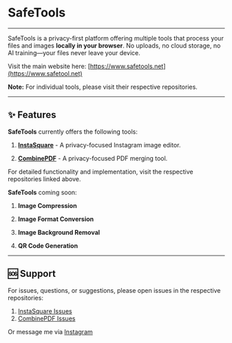 # SafeTools

---

SafeTools is a privacy-first platform offering multiple tools that process your files and images **locally in your browser**. No uploads, no cloud storage, no AI training—your files never leave your device. 

Visit the main website here: [https://www.safetools.net](https://www.safetool.net)

**Note:** For individual tools, please visit their respective repositories.

---

## ✨ Features

**SafeTools** currently offers the following tools:

1. **[InstaSquare](https://github.com/dannisonluk/instaSquare)** - A privacy-focused Instagram image editor.

2. **[CombinePDF](https://github.com/dannisonluk/combinePdf)** - A privacy-focused PDF merging tool.

For detailed functionality and implementation, visit the respective repositories linked above.

**SafeTools** coming soon:

1. **Image Compression**

2. **Image Format Conversion**

3. **Image Background Removal**

4. **QR Code Generation**

---

## 🆘 Support

For issues, questions, or suggestions, please open issues in the respective repositories:

1. [InstaSquare Issues](https://github.com/dannisonluk/instaSquare/issues)
2. [CombinePDF Issues](https://github.com/dannisonluk/combinePdf/issues)

Or message me via [Instagram](https://www.instagram.com/dannisonluk/)